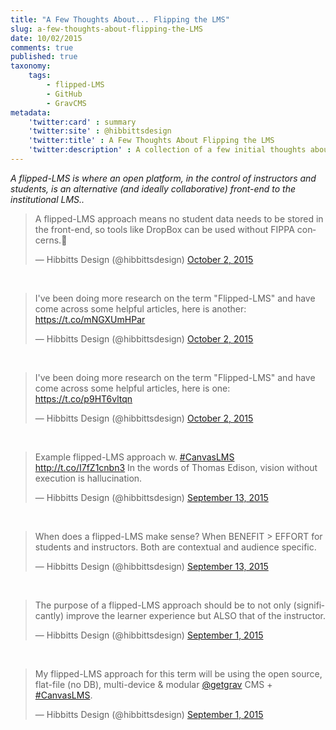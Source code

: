 ```yaml
---
title: "A Few Thoughts About... Flipping the LMS"
slug: a-few-thoughts-about-flipping-the-LMS
date: 10/02/2015
comments: true
published: true
taxonomy:
    tags:
        - flipped-LMS
        - GitHub
        - GravCMS
metadata:
    'twitter:card' : summary
    'twitter:site' : @hibbittsdesign
    'twitter:title' : A Few Thoughts About Flipping the LMS
    'twitter:description' : A collection of a few initial thoughts about flipping the LMS.
---
```


_A flipped-LMS is where an open platform, in the control of instructors and students, is an alternative (and ideally collaborative) front-end to the institutional LMS.._

<blockquote class="twitter-tweet" lang="en"><p lang="en" dir="ltr">A flipped-LMS approach means no student data needs to be stored in the front-end, so tools like DropBox can be used without FIPPA concerns.👏</p>&mdash; Hibbitts Design (@hibbittsdesign) <a href="https://twitter.com/hibbittsdesign/status/650048923172605952">October 2, 2015</a></blockquote>
<script async src="//platform.twitter.com/widgets.js" charset="utf-8"></script>
<br>
<blockquote class="twitter-tweet" lang="en"><p lang="en" dir="ltr">I&#39;ve been doing more research on the term &quot;Flipped-LMS&quot; and have come across some helpful articles, here is another: <a href="https://t.co/mNGXUmHPar">https://t.co/mNGXUmHPar</a></p>&mdash; Hibbitts Design (@hibbittsdesign) <a href="https://twitter.com/hibbittsdesign/status/649988207753367553">October 2, 2015</a></blockquote>
<script async src="//platform.twitter.com/widgets.js" charset="utf-8"></script>
<br>
<blockquote class="twitter-tweet" lang="en"><p lang="en" dir="ltr">I&#39;ve been doing more research on the term &quot;Flipped-LMS&quot; and have come across some helpful articles, here is one: <a href="https://t.co/p9HT6vltqn">https://t.co/p9HT6vltqn</a></p>&mdash; Hibbitts Design (@hibbittsdesign) <a href="https://twitter.com/hibbittsdesign/status/649988104623816705">October 2, 2015</a></blockquote>
<script async src="//platform.twitter.com/widgets.js" charset="utf-8"></script>
<br>
<blockquote class="twitter-tweet" lang="en"><p lang="en" dir="ltr">Example flipped-LMS approach w. <a href="https://twitter.com/hashtag/CanvasLMS?src=hash">#CanvasLMS</a> <a href="http://t.co/I7fZ1cnbn3">http://t.co/I7fZ1cnbn3</a> In the words of Thomas Edison, vision without execution is hallucination.</p>&mdash; Hibbitts Design (@hibbittsdesign) <a href="https://twitter.com/hibbittsdesign/status/643177729102184448">September 13, 2015</a></blockquote>
<script async src="//platform.twitter.com/widgets.js" charset="utf-8"></script>
<br>
<blockquote class="twitter-tweet" lang="en"><p lang="en" dir="ltr">When does a flipped-LMS make sense? When BENEFIT &gt; EFFORT for students and instructors. Both are contextual and audience specific.</p>&mdash; Hibbitts Design (@hibbittsdesign) <a href="https://twitter.com/hibbittsdesign/status/643172330718429184">September 13, 2015</a></blockquote>
<script async src="//platform.twitter.com/widgets.js" charset="utf-8"></script>
<br>
<blockquote class="twitter-tweet" lang="en"><p lang="en" dir="ltr">The purpose of a flipped-LMS approach should be to not only (significantly) improve the learner experience but ALSO that of the instructor.</p>&mdash; Hibbitts Design (@hibbittsdesign) <a href="https://twitter.com/hibbittsdesign/status/638836696352579588">September 1, 2015</a></blockquote>
<script async src="//platform.twitter.com/widgets.js" charset="utf-8"></script>
<br>
<blockquote class="twitter-tweet" lang="en"><p lang="en" dir="ltr">My flipped-LMS approach for this term will be using the open source, flat-file (no DB), multi-device &amp; modular <a href="https://twitter.com/getgrav">@getgrav</a> CMS + <a href="https://twitter.com/hashtag/CanvasLMS?src=hash">#CanvasLMS</a>.</p>&mdash; Hibbitts Design (@hibbittsdesign) <a href="https://twitter.com/hibbittsdesign/status/638831849972723712">September 1, 2015</a></blockquote>
<script async src="//platform.twitter.com/widgets.js" charset="utf-8"></script>
